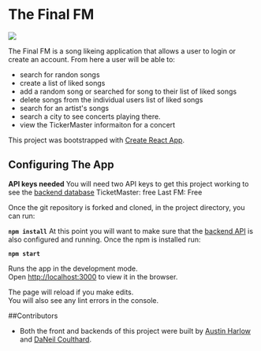 # The Final FM

![](https://media.giphy.com/media/3lxD1O74siiz5FvrJs/giphy.gif)

The Final FM is a song likeing application that allows a user to login or create an account. From here a user will be able to:
- search for randon songs
- create a list of liked songs
- add a random song or searched for song to their list of liked songs
- delete songs from the individual users list of liked songs
- search for an artist's songs
- search a city to see concerts playing there.
 - view the TickerMaster informaiton for a concert

This project was bootstrapped with [Create React App](https://github.com/facebook/create-react-app).

## Configuring The App

**API keys needed**
You will need two API keys to get this project working to see the [backend database](https://github.com/AustinBH/The-Final-FM-backend)
TicketMaster: free
Last FM: Free

Once the git repository is forked and cloned, in the project directory, you can run:

**`npm install`**
At this point you will want to make sure that the [backend API](https://github.com/AustinBH/The-Final-FM-backend) is also configured and running.
Once the npm is installed run:

**`npm start`**

Runs the app in the development mode.<br>
Open [http://localhost:3000](http://localhost:3000) to view it in the browser.

The page will reload if you make edits.<br>
You will also see any lint errors in the console.



##Contributors
* Both the front and backends of this project were built by [Austin Harlow](https://github.com/AustinBH) and [DaNeil Coulthard](https://github.com/caffiendkitten).
